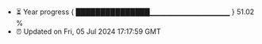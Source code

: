 - ⏳ Year progress { ███████████████▁▁▁▁▁▁▁▁▁▁▁▁▁▁▁ } 51.02 %
- ⏰ Updated on Fri, 05 Jul 2024 17:17:59 GMT

